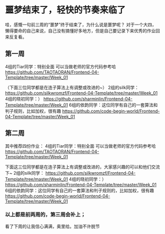 # 噩梦结束了，轻快的节奏来临了

哇，感慨一句前三周的“噩梦”终于结束了，为什么说是噩梦呢？
对于一个大四，懒得要命的自己来说，自己没有搞懂好多地方，但是自己要记录下来优秀的作业回来反复看。

## 第一周

4组的Tiar同学：特别全面 可以当做老师的官方代码参考哈
https://github.com/TAOTAORAN/Frontend-04-Template/tree/master/Week_01

（下面三位同学都是在连子算法上有调整或改进的~）
2组的silk同学：
https://github.com/silkwromzf/Frontend-04-Template/tree/master/Week_01
4组的晓初同学：）
https://github.com/sharminlin/Frontend-04-Template/tree/master/Week_01
6组的依韵同学：这位同学有自己的一套算法和判子规则，比如加权，很有趣
https://github.com/code-begin-world/Frontend-04-Template/tree/master/Week_01

## 第二周
其中推荐四份作业：
4组的Tiar同学：特别全面 可以当做老师的官方代码参考哈
https://github.com/TAOTAORAN/Frontend-04-Template/tree/master/Week_01

下面这三位同学都是在连子算法上有调整或改进的，大家感兴趣的可以和他们交流下~
2组的silk同学：
https://github.com/silkwromzf/Frontend-04-Template/tree/master/Week_01
4组的晓初同学：）
https://github.com/sharminlin/Frontend-04-Template/tree/master/Week_01
6组的依韵同学：这位同学有自己的一套算法和判子规则的，比如加权，很有趣
https://github.com/code-begin-world/Frontend-04-Template/tree/master/Week_01

### 以上都是前两周的，第三周会补上；
看了下周的让我信心满满，奥里给。加油不许脱节